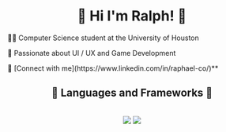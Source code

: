 

<h1 align="center">👋 Hi I'm Ralph! 👋</h1>
    <p class="left-aligned">👨‍💻 Computer Science student at the University of Houston</p>
    <p class="left-aligned">💭 Passionate about UI / UX and Game Development</p>
    <p class="left-aligned">🔗 [Connect with me](https://www.linkedin.com/in/raphael-co/)**</p>
</ol>

<h2 align="center">💫 Languages and Frameworks 💫</h2>
<br/>
<div align="center">
    <img src="https://skillicons.dev/icons?i=react,cpp,html,css,vscode,github,figma,git" />
    <img src="https://skillicons.dev/icons?i=nodejs,python,javascript,typescript" /><br>
</div>
